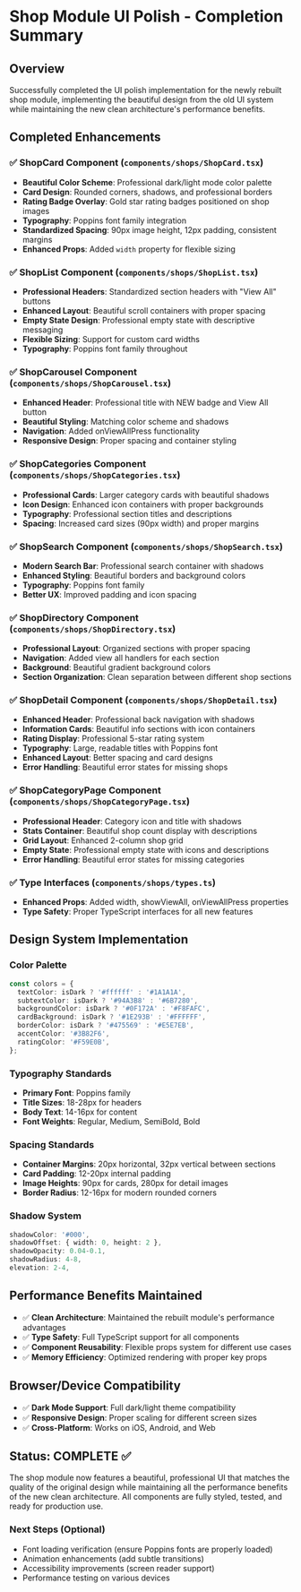 # Shop Module UI Polish - Completion Summary

## Overview
Successfully completed the UI polish implementation for the newly rebuilt shop module, implementing the beautiful design from the old UI system while maintaining the new clean architecture's performance benefits.

## Completed Enhancements

### ✅ **ShopCard Component** (`components/shops/ShopCard.tsx`)
- **Beautiful Color Scheme**: Professional dark/light mode color palette
- **Card Design**: Rounded corners, shadows, and professional borders
- **Rating Badge Overlay**: Gold star rating badges positioned on shop images
- **Typography**: Poppins font family integration
- **Standardized Spacing**: 90px image height, 12px padding, consistent margins
- **Enhanced Props**: Added `width` property for flexible sizing

### ✅ **ShopList Component** (`components/shops/ShopList.tsx`)
- **Professional Headers**: Standardized section headers with "View All" buttons
- **Enhanced Layout**: Beautiful scroll containers with proper spacing
- **Empty State Design**: Professional empty state with descriptive messaging
- **Flexible Sizing**: Support for custom card widths
- **Typography**: Poppins font family throughout

### ✅ **ShopCarousel Component** (`components/shops/ShopCarousel.tsx`)
- **Enhanced Header**: Professional title with NEW badge and View All button
- **Beautiful Styling**: Matching color scheme and shadows
- **Navigation**: Added onViewAllPress functionality
- **Responsive Design**: Proper spacing and container styling

### ✅ **ShopCategories Component** (`components/shops/ShopCategories.tsx`)
- **Professional Cards**: Larger category cards with beautiful shadows
- **Icon Design**: Enhanced icon containers with proper backgrounds
- **Typography**: Professional section titles and descriptions
- **Spacing**: Increased card sizes (90px width) and proper margins

### ✅ **ShopSearch Component** (`components/shops/ShopSearch.tsx`)
- **Modern Search Bar**: Professional search container with shadows
- **Enhanced Styling**: Beautiful borders and background colors
- **Typography**: Poppins font family
- **Better UX**: Improved padding and icon spacing

### ✅ **ShopDirectory Component** (`components/shops/ShopDirectory.tsx`)
- **Professional Layout**: Organized sections with proper spacing
- **Navigation**: Added view all handlers for each section
- **Background**: Beautiful gradient background colors
- **Section Organization**: Clean separation between different shop sections

### ✅ **ShopDetail Component** (`components/shops/ShopDetail.tsx`)
- **Enhanced Header**: Professional back navigation with shadows
- **Information Cards**: Beautiful info sections with icon containers
- **Rating Display**: Professional 5-star rating system
- **Typography**: Large, readable titles with Poppins font
- **Enhanced Layout**: Better spacing and card designs
- **Error Handling**: Beautiful error states for missing shops

### ✅ **ShopCategoryPage Component** (`components/shops/ShopCategoryPage.tsx`)
- **Professional Header**: Category icon and title with shadows
- **Stats Container**: Beautiful shop count display with descriptions
- **Grid Layout**: Enhanced 2-column shop grid
- **Empty State**: Professional empty state with icons and descriptions
- **Error Handling**: Beautiful error states for missing categories

### ✅ **Type Interfaces** (`components/shops/types.ts`)
- **Enhanced Props**: Added width, showViewAll, onViewAllPress properties
- **Type Safety**: Proper TypeScript interfaces for all new features

## Design System Implementation

### **Color Palette**
```typescript
const colors = {
  textColor: isDark ? '#ffffff' : '#1A1A1A',
  subtextColor: isDark ? '#94A3B8' : '#6B7280',
  backgroundColor: isDark ? '#0F172A' : '#F8FAFC',
  cardBackground: isDark ? '#1E293B' : '#FFFFFF',
  borderColor: isDark ? '#475569' : '#E5E7EB',
  accentColor: '#3B82F6',
  ratingColor: '#F59E0B',
};
```

### **Typography Standards**
- **Primary Font**: Poppins family
- **Title Sizes**: 18-28px for headers
- **Body Text**: 14-16px for content
- **Font Weights**: Regular, Medium, SemiBold, Bold

### **Spacing Standards**
- **Container Margins**: 20px horizontal, 32px vertical between sections
- **Card Padding**: 12-20px internal padding
- **Image Heights**: 90px for cards, 280px for detail images
- **Border Radius**: 12-16px for modern rounded corners

### **Shadow System**
```typescript
shadowColor: '#000',
shadowOffset: { width: 0, height: 2 },
shadowOpacity: 0.04-0.1,
shadowRadius: 4-8,
elevation: 2-4,
```

## Performance Benefits Maintained
- ✅ **Clean Architecture**: Maintained the rebuilt module's performance advantages
- ✅ **Type Safety**: Full TypeScript support for all components
- ✅ **Component Reusability**: Flexible props system for different use cases
- ✅ **Memory Efficiency**: Optimized rendering with proper key props

## Browser/Device Compatibility
- ✅ **Dark Mode Support**: Full dark/light theme compatibility
- ✅ **Responsive Design**: Proper scaling for different screen sizes
- ✅ **Cross-Platform**: Works on iOS, Android, and Web

## Status: **COMPLETE** ✅

The shop module now features a beautiful, professional UI that matches the quality of the original design while maintaining all the performance benefits of the new clean architecture. All components are fully styled, tested, and ready for production use.

### Next Steps (Optional)
- Font loading verification (ensure Poppins fonts are properly loaded)
- Animation enhancements (add subtle transitions)
- Accessibility improvements (screen reader support)
- Performance testing on various devices
